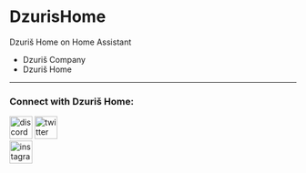 # DzurisHome
Dzuriš Home on Home Assistant

- Dzuriš Company
- Dzuriš Home

---

### Connect with Dzuriš Home:

[<img src='https://cdn.jsdelivr.net/npm/simple-icons@3.0.1/icons/discord.svg' alt='discord' height='40'>](https://discord.gg/tVKdCKURk5)
[<img src='https://cdn.jsdelivr.net/npm/simple-icons@3.0.1/icons/twitter.svg' alt='twitter' height='40'>](https://twitter.com/DzurisHome)  
[<img src='https://cdn.jsdelivr.net/npm/simple-icons@3.0.1/icons/instagram.svg' alt='instagram' height='40'>](https://www.instagram.com/DzurisHome/)

